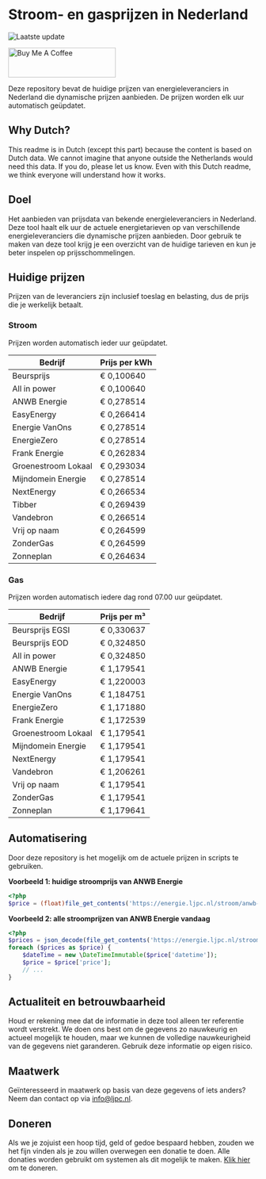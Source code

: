 # Stroom- en gasprijzen in Nederland

![Laatste update](https://img.shields.io/badge/laatste%20update-2025--04--11%2023%3A00%20CET-brightgreen)

<a href="https://www.buymeacoffee.com/Lars-" target="_blank"><img src="https://cdn.buymeacoffee.com/buttons/v2/default-orange.png" alt="Buy Me A Coffee" height="60" style="height: 60px !important;width: 217px !important;" ></a>

Deze repository bevat de huidige prijzen van energieleveranciers in Nederland die dynamische prijzen aanbieden. De prijzen worden elk uur automatisch geüpdatet.

## Why Dutch?

This readme is in Dutch (except this part) because the content is based on Dutch data. We cannot imagine that anyone outside the Netherlands would need this data. If you do, please let us know. Even with this Dutch readme, we think
everyone will understand how it works.

## Doel

Het aanbieden van prijsdata van bekende energieleveranciers in Nederland. Deze tool haalt elk uur de actuele energietarieven op van verschillende energieleveranciers die dynamische prijzen aanbieden. Door gebruik te maken van deze tool
krijg je een overzicht van de huidige tarieven en kun je beter inspelen op prijsschommelingen.

## Huidige prijzen

Prijzen van de leveranciers zijn inclusief toeslag en belasting, dus de prijs die je werkelijk betaalt.

### Stroom

Prijzen worden automatisch ieder uur geüpdatet.

 Bedrijf | Prijs per kWh 
---------|---------------
Beursprijs | € 0,100640
All in power | € 0,100640
ANWB Energie | € 0,278514
EasyEnergy | € 0,266414
Energie VanOns | € 0,278514
EnergieZero | € 0,278514
Frank Energie | € 0,262834
Groenestroom Lokaal | € 0,293034
Mijndomein Energie | € 0,278514
NextEnergy | € 0,266534
Tibber | € 0,269439
Vandebron | € 0,266514
Vrij op naam | € 0,264599
ZonderGas | € 0,264599
Zonneplan | € 0,264634


### Gas

Prijzen worden automatisch iedere dag rond 07.00 uur geüpdatet.

 Bedrijf | Prijs per m³ 
---------|--------------
Beursprijs EGSI | € 0,330637
Beursprijs EOD | € 0,324850
All in power | € 0,324850
ANWB Energie | € 1,179541
EasyEnergy | € 1,220003
Energie VanOns | € 1,184751
EnergieZero | € 1,171880
Frank Energie | € 1,172539
Groenestroom Lokaal | € 1,179541
Mijndomein Energie | € 1,179541
NextEnergy | € 1,179541
Vandebron | € 1,206261
Vrij op naam | € 1,179541
ZonderGas | € 1,179541
Zonneplan | € 1,179641


## Automatisering

Door deze repository is het mogelijk om de actuele prijzen in scripts te gebruiken.

**Voorbeeld 1: huidige stroomprijs van ANWB Energie**

```php
<?php
$price = (float)file_get_contents('https://energie.ljpc.nl/stroom/anwb-energie-nu.txt');

```

**Voorbeeld 2: alle stroomprijzen van ANWB Energie vandaag**

```php
<?php
$prices = json_decode(file_get_contents('https://energie.ljpc.nl/stroom/all-in-power-vandaag.json'),true);
foreach ($prices as $price) {
    $dateTime = new \DateTimeImmutable($price['datetime']);
    $price = $price['price'];
    // ...
}
```

## Actualiteit en betrouwbaarheid

Houd er rekening mee dat de informatie in deze tool alleen ter referentie wordt verstrekt. We doen ons best om de gegevens zo nauwkeurig en actueel mogelijk te houden, maar we kunnen de volledige nauwkeurigheid van de gegevens niet
garanderen. Gebruik deze informatie op eigen risico.

## Maatwerk

Geïnteresseerd in maatwerk op basis van deze gegevens of iets anders? Neem dan contact op
via [info@ljpc.nl](mailto:info@ljpc.nl?subject=Energie%20prijzen).

## Doneren

Als we je zojuist een hoop tijd, geld of gedoe bespaard hebben, zouden we het fijn vinden als je zou willen overwegen een
donatie te doen. Alle donaties worden gebruikt om systemen als dit mogelijk te
maken. [Klik hier](https://www.buymeacoffee.com/Lars-) om te doneren.
